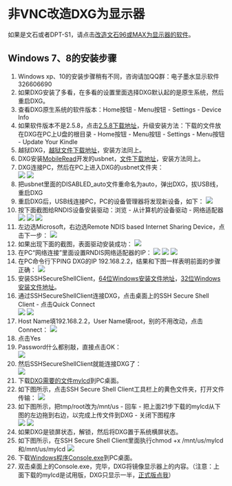 # 非VNC改造DXG为显示器 #
如果是文石或者DPT-S1，请点击[改造文石96或MAX为显示器的软件](https://github.com/nahtethan/dxg-display/blob/master/BOOX.md)。
## Windows 7、8的安装步骤 ##
1. Windows xp、10的安装步骤稍有不同，咨询请加QQ群：电子墨水显示软件 326606690
2. 如果DXG安装了多看，在多看的设置里面选择DXG默认起的是原生系统，然后重启DXG。
3. 查看DXG原生系统的软件版本：Home按钮 - Menu按钮 - Settings - Device Info
4. 如果软件版本不是2.5.8，点击[2.5.8下载地址](https://s3.amazonaws.com/G7G_FirmwareUpdates_WebDownloads/Update_kindle_2.5.8_B009.bin)，升级安装方法：下载的文件放在DXG在PC上U盘的根目录 - Home按钮 - Menu按钮 - Settings - Menu按钮 - Update Your Kindle
5. 越狱DXG，[越狱文件下载地址](https://github.com/nahtethan/dxg-display/blob/master/00-binary/Update_jailbreak_0.12.N_dxg_install.bin)，安装方法同上。
6. DXG安装[MobileRead](http://www.mobileread.com/forums/showthread.php?t=225030)开发的usbnet，[文件下载地址](http://pan.baidu.com/s/1gdxriHt)，安装方法同上。
7. DXG连接PC，然后在PC上进入DXG的usbnet文件夹：  
![](https://github.com/nahtethan/dxg-display/blob/master/99-pictures/USBNET1.png)
![](https://github.com/nahtethan/dxg-display/blob/master/99-pictures/USBNET2.png)
8. 把usbnet里面的DISABLED_auto文件重命名为auto，弹出DXG，拔USB线，重启DXG
9. 重启DXG后，USB线连接PC，PC的设备管理器将发现新设备，如下：
![](https://github.com/nahtethan/dxg-display/blob/master/99-pictures/RNDIS01.jpg)
10. 按下面截图给RNDIS设备安装驱动：浏览 - 从计算机的设备驱动 - 网络适配器
![](https://github.com/nahtethan/dxg-display/blob/master/99-pictures/RNDIS02.jpg)
![](https://github.com/nahtethan/dxg-display/blob/master/99-pictures/RNDIS03.jpg)
![](https://github.com/nahtethan/dxg-display/blob/master/99-pictures/RNDIS04.jpg)
11. 左边选Microsoft，右边选Remote NDIS based Internet Sharing Device，点击下一步：
![](https://github.com/nahtethan/dxg-display/blob/master/99-pictures/RNDIS05.jpg)
12. 如果出现下面的截图，表面驱动安装成功：
![](https://github.com/nahtethan/dxg-display/blob/master/99-pictures/RNDIS06.jpg)
13. 在PC“网络连接”里面设置RNDIS网络适配器的IP：
![](https://github.com/nahtethan/dxg-display/blob/master/99-pictures/RNDIS08.jpg)
![](https://github.com/nahtethan/dxg-display/blob/master/99-pictures/RNDIS09.jpg)
![](https://github.com/nahtethan/dxg-display/blob/master/99-pictures/RNDIS10.jpg)
14. 在PC命令行下PING DXG的IP 192.168.2.2，结果和下图一样表明前面的步骤正确：
![](https://github.com/nahtethan/dxg-display/blob/master/99-pictures/RNDIS11.jpg)
15. 安装SSHSecureShellClient，[64位Windows安装文件地址](http://pan.baidu.com/s/1rvIZ8)，[32位Windows安装文件地址](http://pan.baidu.com/s/1o6OhpjW)。
16. 通过SSHSecureShellClient连接DXG，点击桌面上的SSH Secure Shell Client - 点击Quick Connect  
![](https://github.com/nahtethan/dxg-display/blob/master/99-pictures/01.jpg)
![](https://github.com/nahtethan/dxg-display/blob/master/99-pictures/02.jpg)
17. Host Name填192.168.2.2，User Name填root，别的不用改动，点击Connect：
![](https://github.com/nahtethan/dxg-display/blob/master/99-pictures/03.jpg)
18. 点击Yes
19. Password什么都别敲，直接点击OK：  
![](https://github.com/nahtethan/dxg-display/blob/master/99-pictures/04.png)
20. 然后SSHSecureShellClient就能连接DXG了：  
![](https://github.com/nahtethan/dxg-display/blob/master/99-pictures/05.png)
21. 下载[DXG需要的文件mylcd](https://github.com/nahtethan/dxg-display/blob/master/99-pictures/mylcd)到PC桌面。
22. 如下图所示，点击SSH Secure Shell Client工具栏上的黄色文件夹，打开文件传输：
![](https://github.com/nahtethan/dxg-display/blob/master/99-pictures/06.jpg)
23. 如下图所示，把tmp/root改为/mnt/us - 回车 - 把上面21步下载的mylcd从下图的左边拖到右边，以完成上传文件到DXG - 关闭下图程序  
![](https://github.com/nahtethan/dxg-display/blob/master/99-pictures/07.jpg)
![](https://github.com/nahtethan/dxg-display/blob/master/99-pictures/08.png)
24. 如果DXG是锁屏状态，解锁，然后将DXG置于系统横屏状态。
25. 如下图所示，在SSH Secure Shell Client里面执行chmod +x /mnt/us/mylcd和/mnt/us/mylcd
![](https://github.com/nahtethan/dxg-display/blob/master/99-pictures/09.jpg)
26. 下载[Windows程序Console.exe](http://pan.baidu.com/s/1c2n6Ryo)到PC桌面。
27. 双击桌面上的Console.exe，完毕，DXG将镜像显示器上的内容。（注意：上面下载的mylcd是试用版，DXG只显示一半，[正式版点我](https://item.taobao.com/item.htm?id=520024244524)）
